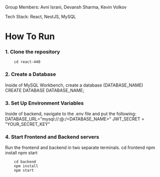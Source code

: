 Group Members: Avni Israni, Devansh Sharma, Kevin Volkov

Tech Stack: React, NestJS, MySQL

# How To Run
### 1. Clone the repository
        cd react-440
### 2. Create a Database
Inside of MySQL Workbench, create a database (DATABASE_NAME)
        CREATE DATABASE DATABASE_NAME;
### 3. Set Up Environment Variables
Inside of backend, navigate to the .env file and put the following:
        DATABASE_URL="mysql://<USER>:<PASSWORD>@<HOST>:<PORT>/<DATABASE_NAME>"
        JWT_SECRET = "YOUR_SECRET_KEY"
### 4. Start Frontend and Backend servers
Run the frontend and backend in two separate terminals. 
        cd frontend
        npm install
        npm start

        cd backend
        npm install
        npm start

